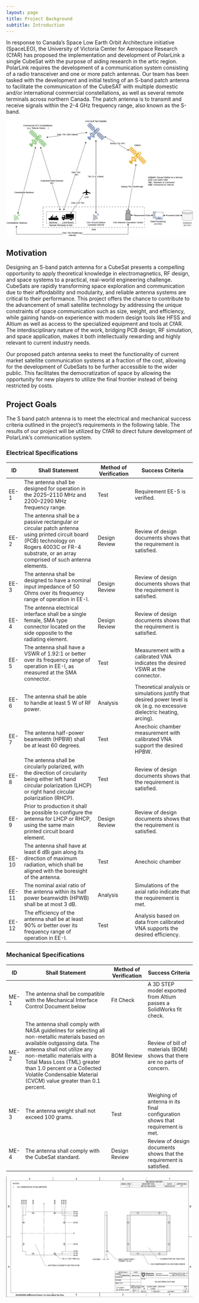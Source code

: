 ```yaml
---
layout: page
title: Project Background
subtitle: Introduction
---
```


In response to Canada’s Space Low Earth Orbit Architecture initiative (SpaceLEO), the University of Victoria Center for Aerospace Research (CfAR) has proposed the implementation and development of PolarLink a single CubeSat with the purpose of aiding research in the artic region. PolarLink requires the development of a communication system consisting of a radio transceiver and one or more patch antennas. Our team has been tasked with the development and initial testing of an S-band patch antenna to facilitate the communication of the CubeSAT with multiple domestic and/or international commercial constellations, as well as several remote terminals across northern Canada. The patch antenna is to transmit and receive signals within the 2-4 GHz frequency range, also known as the S-band. 

![Polar Link Concept](/assets/img/PolarLink_Concept.png)

## Motivation

Designing an S-band patch antenna for a CubeSat presents a compelling opportunity to apply theoretical knowledge in electromagnetics, RF design, and space systems to a practical, real-world engineering challenge. CubeSats are rapidly transforming space exploration and communication due to their affordability and modularity, and reliable antenna systems are critical to their performance. This project offers the chance to contribute to the advancement of small satellite technology by addressing the unique constraints of space communication such as size, weight, and efficiency, while gaining hands-on experience with modern design tools like HFSS and Altium as well as access to the specialized equipment and tools at CfAR. The interdisciplinary nature of the work, bridging PCB design, RF simulation, and space application, makes it both intellectually rewarding and highly relevant to current industry needs.

Our proposed patch antenna seeks to meet the functionality of current market satellite communication systems at a fraction of the cost, allowing for the development of CubeSats to be further accessible to the wider public. This facilitates the democratization of space by allowing the opportunity for new players to utilize the final frontier instead of being restricted by costs.

## Project Goals

The S band patch antenna is to meet the electrical and mechanical success criteria outlined in the project’s requirements in the following table. The results of our project will be utilized by CfAR to direct future development of PolarLink’s communication system. 

### Electrical Specifications

| **ID**  | **Shall Statement** | **Method of Verification** | **Success Criteria** |
|--------|---------------------|-----------------------------|-----------------------|
| EE-1   | The antenna shall be designed for operation in the 2025–2110 MHz and 2200–2290 MHz frequency range. | Test | Requirement EE-5 is verified. |
| EE-2   | The antenna shall be a passive rectangular or circular patch antenna using printed circuit board (PCB) technology on Rogers 4003C or FR-4 substrate, or an array comprised of such antenna elements. | Design Review | Review of design documents shows that the requirement is satisfied. |
| EE-3   | The antenna shall be designed to have a nominal input impedance of 50 Ohms over its frequency range of operation in EE-I. | Design Review | Review of design documents shows that the requirement is satisfied. |
| EE-4   | The antenna electrical interface shall be a single female, SMA type connector located on the side opposite to the radiating element. | Design Review | Review of design documents shows that the requirement is satisfied. |
| EE-5   | The antenna shall have a VSWR of 1.92:1 or better over its frequency range of operation in EE-I, as measured at the SMA connector. | Test | Measurement with a calibrated VNA indicates the desired VSWR at the connector. |
| EE-6   | The antenna shall be able to handle at least 5 W of RF power. | Analysis | Theoretical analysis or simulations justify that desired power level is ok (e.g. no excessive dielectric heating, arcing). |
| EE-7   | The antenna half-power beamwidth (HPBW) shall be at least 60 degrees. | Test | Anechoic chamber measurement with calibrated VNA support the desired HPBW. |
| EE-8   | The antenna shall be circularly polarized, with the direction of circularity being either left hand circular polarization (LHCP) or right hand circular polarization (RHCP). | Test | Review of design documents shows that the requirement is satisfied. |
| EE-9   | Prior to production it shall be possible to configure the antenna for LHCP or RHCP, using the same main printed circuit board element. | Design Review | Review of design documents shows that the requirement is satisfied. |
| EE-10  | The antenna shall have at least 6 dBi gain along its direction of maximum radiation, which shall be aligned with the boresight of the antenna. | Test | Anechoic chamber |
| EE-11  | The nominal axial ratio of the antenna within its half power beamwidth (HPWB) shall be at most 3 dB. | Analysis | Simulations of the axial ratio indicate that the requirement is met. |
| EE-12  | The efficiency of the antenna shall be at least 90% or better over its frequency range of operation in EE-I. | Test | Analysis based on data from calibrated VNA supports the desired efficiency. |

### Mechanical Specifications

| **ID**   | **Shall Statement** | **Method of Verification** | **Success Criteria** |
|------|-----------------|------------------------|------------------|
| ME-1 | The antenna shall be compatible with the Mechanical Interface Control Document below  | Fit Check | A 3D STEP model exported from Altium passes a SolidWorks fit check. |
| ME-2 | The antenna shall comply with NASA guidelines for selecting all non-metallic materials based on available outgassing data. The antenna shall not utilize any non-metallic materials with a Total Mass Loss (TML) greater than 1.0 percent or a Collected Volatile Condensable Material (CVCM) value greater than 0.1 percent. | BOM Review | Review of bill of materials (BOM) shows that there are no parts of concern. |
| ME-3 | The antenna weight shall not exceed 100 grams. | Test | Weighing of antenna in its final configuration shows that requirement is met. |
| ME-4 | The antenna shall comply with the CubeSat standard. | Design Review | Review of design documents shows that the requirement is satisfied. |

![Mechanical Constraints](/assets/img/Mechanical_Constraints.png)